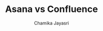 ---
is_programmatic_layout_6: true
draft: false
title: "Asana vs Confluence"
snippet: "Asana vs Confluence"
image:
  src: /images/pseo/asana-vs-confluence.png
  alt: "project management, documentation, collaboration, productivity"
publishDate: 2024-12-31
category: ""
author: "Chamika Jayasri"
tags:
  - "Project"
  - "Documentation"
  - "Team"
  - "Productivity"
tools:
  Asana:
    sub_title: "Simplifying Team Collaboration"
    main_content: "Asana is known for its intuitive interface and straightforward approach to task management. It's perfect for teams looking for a tool that prioritizes simplicity without sacrificing essential project-tracking features. From creating task boards to assigning deadlines, Asana shines in its ability to keep projects moving seamlessly. However, some users find its features limiting when it comes to advanced customization or scalability for larger, more complex workflows."
    features: ["Visual project views, including timelines, boards, and calendars.", "Simple task assignment with due dates and priority levels.", "Integration with tools like Slack, Google Workspace, and Microsoft Teams.", "Easy-to-use mobile app for project updates on the go."]
    analytics_rate: "⭐⭐⭐⭐⭐"
    analytics_review: "Clear and effective"
    customization_rate: "⭐⭐⭐"
    customization_review: "Basic customization"
    collaboration_features_rate: "⭐⭐⭐⭐"
    collaboration_features_review: "Strong collaboration tools"
    self_hosted: false
    open_source: false
    pricing: "Free & Paid plans"
  Confluence:
    sub_title: "Collaborative Documentation and Knowledge Sharing"
    main_content: "Confluence is designed as a collaborative workspace where teams can create, share, and manage project documentation. It's particularly strong in knowledge management, allowing teams to build a centralized repository of information. While it excels in documentation and collaboration, it may not offer the same level of task management features as dedicated project management tools like Asana."
    features: ["Rich text editing and multimedia embedding for dynamic documentation.", "Integration with Jira for seamless project tracking.", "Templates for meeting notes, project plans, and more.", "Version control and collaborative editing capabilities."]
    analytics_rate: "⭐⭐⭐⭐"
    analytics_review: "Effective for documentation"
    customization_rate: "⭐⭐⭐⭐"
    customization_review: "Good customization options"
    collaboration_features_rate: "⭐⭐⭐⭐⭐"
    collaboration_features_review: "Excellent for teamwork and knowledge sharing"
    self_hosted: true
    open_source: false
    pricing: "Free & Paid plans"
description: Discover the best project management and documentation tools for your business. Compare Asana, Confluence, and other alternatives to find the perfect fit for your team's needs.
related: [asana-vs-jira, asana-vs-microsoft-project, asana-vs-teamwork, asana-vs-wrike]
---